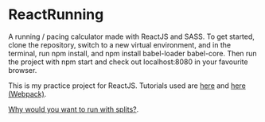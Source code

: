 # ReactRunning
A running / pacing calculator made with ReactJS and SASS. To get started, clone the repository, switch to a new virtual environment, and in the terminal, run npm install, and npm install babel-loader babel-core. Then run the project with npm start and check out localhost:8080 in your favourite browser.

This is my practice project for ReactJS. Tutorials used are <a href="http://ccoenraets.github.io/es6-tutorial-react/setup/">here</a> and <a href="https://www.jonathan-petitcolas.com/2015/05/15/howto-setup-webpack-on-es6-react-application-with-sass.html">here (Webpack)</a>.

<a href="http://www.runnersworld.com/race-training/learn-how-to-run-negative-splits">Why would you want to run with splits?</a>.
